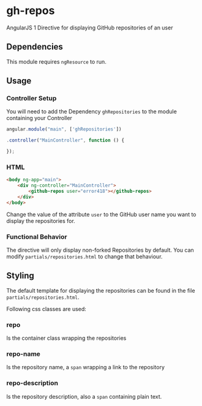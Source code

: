 # gh-repos
AngularJS 1 Directive for displaying GitHub repositories of an user

## Dependencies

This module requires `ngResource` to run.

## Usage

### Controller Setup

You will need to add the Dependency `ghRepositories` to the module containing your Controller

```javascript
angular.module("main", ['ghRepositories'])

.controller("MainController", function () {

});
```

### HTML

```html
<body ng-app="main">
	<div ng-controller="MainController">
		<github-repos user="error418"></github-repos>
	</div>
</body>
```

Change the value of the attribute `user` to the GitHub user name you want to display the repositories for.


### Functional Behavior

The directive will only display non-forked Repositories by default. You can modify `partials/repositories.html` to change that behaviour.

## Styling

The default template for displaying the repositories can be found in the file `partials/repositories.html`.

Following css classes are used:

### repo

Is the container class wrapping the repositories

### repo-name

Is the repository name, a `span` wrapping a link to the repository

### repo-description

Is the repository description, also a `span` containing plain text.